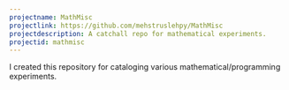 ```yaml
---
projectname: MathMisc
projectlink: https://github.com/mehstruslehpy/MathMisc
projectdescription: A catchall repo for mathematical experiments.
projectid: mathmisc
---
```

I created this repository for cataloging various mathematical/programming experiments.
